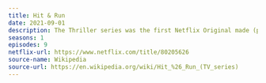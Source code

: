 ```yaml
---
title: Hit & Run
date: 2021-09-01
description: The Thriller series was the first Netflix Original made (partially) in Israel.  
seasons: 1
episodes: 9
netflix-url: https://www.netflix.com/title/80205626
source-name: Wikipedia  
source-url: https://en.wikipedia.org/wiki/Hit_%26_Run_(TV_series)
---
```


